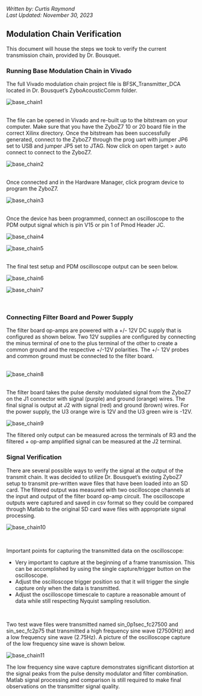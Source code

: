 *Written by: Curtis Raymond* <br>
*Last Updated: November 30, 2023*
<br>

## Modulation Chain Verification
This document will house the steps we took to verify the current transmission chain, provided by Dr. Bousquet. 
<br>

### Running Base Modulation Chain in Vivado
The full Vivado modulation chain project file is BFSK_Transmitter_DCA located in Dr. Bousquet’s ZyboAcousticComm folder.
<br>

![base_chain1](../img/base_chain_1.png)

<br>
The file can be opened in Vivado and re-built up to the bitstream on your computer. Make sure that you have the ZyboZ7 10 or 20 board file in the correct Xilinx directory. Once the bitstream has been successfully generated, connect to the ZyboZ7 through the prog uart with jumper JP6 set to USB and jumper JP5 set to JTAG. Now click on open target > auto connect to connect to the ZyboZ7.
<br>

![base_chain2](../img/base_chain_2.png)

<br>
Once connected and in the Hardware Manager, click program device to program the ZyboZ7.
<br>

![base_chain3](../img/base_chain_3.png)

<br>
Once the device has been programmed, connect an oscilloscope to the PDM output signal which is pin V15 or pin 1 of Pmod Header JC.  
<br>

![base_chain4](../img/base_chain_4.png)

![base_chain5](../img/base_chain_5.png)

<br>
The final test setup and PDM oscilloscope output can be seen below.
<br>

![base_chain6](../img/base_chain_6.png)

![base_chain7](../img/base_chain_7.png)

<br>

### Connecting Filter Board and Power Supply
The filter board op-amps are powered with a +/- 12V DC supply that is configured as shown below. Two 12V supplies are configured by connecting the minus terminal of one to the plus terminal of the other to create a common ground and the respective +/-12V polarities. The +/- 12V probes and common ground must be connected to the filter board.  
<br>

![base_chain8](../img/base_chain_8.png)

<br>
The filter board takes the pulse density modulated signal from the ZyboZ7 on the J1 connector with signal (purple) and ground (orange) wires. The final signal is output at J2 with signal (red) and ground (brown) wires. For the power supply, the U3 orange wire is 12V and the U3 green wire is -12V. 
<br>

![base_chain9](../img/base_chain_9.png)

The filtered only output can be measured across the terminals of R3 and the filtered + op-amp amplified signal can be measured at the J2 terminal.

### Signal Verification
There are several possible ways to verify the signal at the output of the transmit chain. It was decided to utilize Dr. Bousquet’s existing ZyboZ7 setup to transmit pre-written wave files that have been loaded into an SD card. The filtered output was measured with two oscilloscope channels at the input and output of the filter board op-amp circuit. The oscilloscope outputs were captured and saved in csv format so they could be compared through Matlab to the original SD card wave files with appropriate signal processing.
<br>

![base_chain10](../img/base_chain_10.png)

<br>

Important points for capturing the transmitted data on the oscilloscope: 

+ Very important to capture at the beginning of a frame transmission. This can be accomplished by using the single capture/trigger button on the oscilloscope.  
+ Adjust the oscilloscope trigger position so that it will trigger the single capture only when the data is transmitted.  
+ Adjust the oscilloscope timescale to capture a reasonable amount of data while still respecting Nyquist sampling resolution. 

<br>

Two test wave files were transmitted named sin_0p1sec_fc27500 and sin_sec_fc2p75 that transmitted a high frequency sine wave (27500Hz) and a low frequency sine wave (2.75Hz). A picture of the oscilloscope capture of the low frequency sine wave is shown below. 
<br>

![base_chain11](../img/base_chain_11.png)

The low frequency sine wave capture demonstrates significant distortion at the signal peaks from the pulse density modulator and filter combination. Matlab signal processing and comparison is still required to make final observations on the transmitter signal quality.  